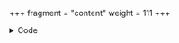 +++
fragment = "content"
weight = 111
+++

<details><summary>Code</summary>
```
+++
fragment = "member"
#disabled = false
date = "2017-10-17"
weight = 110
#background = "dark"

title = "Single Member Fragment"
#subtitle = "Highly motivated Gophers"
+++
```
</details>

